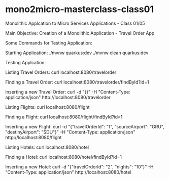 # mono2micro-masterclass-class01
Monolithic Applcation to Micro Services Applications - Class 01/05

Main Objective: Creation of a Monolithic Application - Travel Order App

Some Commands for Testing Application:

Starting Application:
./mvnw quarkus:dev
./mvnw clean quarkus:dev

Testing Applcation:

Listing Travel Orders: 
curl localhost:8080/travelorder 

Finding a Travel Order: 
curl localhost:8080/travelorder/findById?id=1 

Inserting a new Travel Order: 
curl -d "{}" -H "Content-Type: application/json" http://localhost:8080/travelorder 

Listing Flights: 
curl localhost:8080/flight 

Finding a Flight: 
curl localhost:8080/flight/findById?id=1 

Inserting a new Flight: 
curl -d "{\"travelOrderId\": \"1\", \"sourceAirport\": \"GRU\", \"destinyAirport\": \"SDU\"}" -H "Content-Type: application/json" http://localhost:8080/flight
 

Listing Hotels: 
curl localhost:8080/hotel 

Finding a Hotel: 
curl localhost:8080/hotel/findById?id=1 

Inserting a new Hotel: 
curl -d "{\"travelOrderId\": \"2\", \"nights\": \"10\"}" -H "Content-Type: application/json" http://localhost:8080/hotel 
